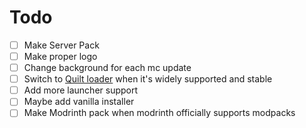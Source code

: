 # Todo

- [ ] Make Server Pack
- [ ] Make proper logo
- [ ] Change background for each mc update
- [ ] Switch to [Quilt loader](https://quiltmc.org/) when it's widely supported and stable
- [ ] Add more launcher support
- [ ] Maybe add vanilla installer
- [ ] Make Modrinth pack when modrinth officially supports modpacks
